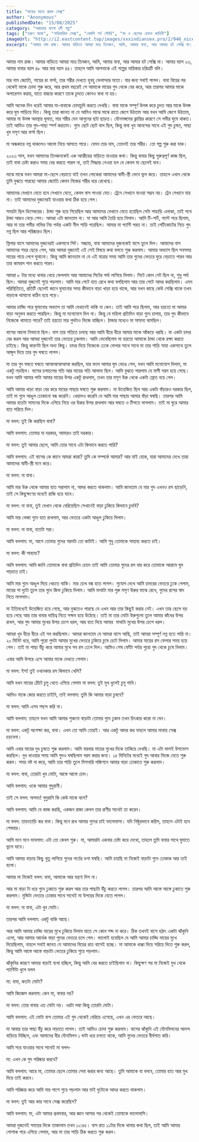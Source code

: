 ```yaml
---
title: "মায়ের সাথে প্রথম সেক্স​"
author: "Anonymous"
publishedDate: "15/08/2025"
category: "অজাচার বাংলা চটি গল্প"
tags: ["তরুণ বয়স্ক", "পারিবারিক সেক্স", "বেঙ্গলি পর্ন স্টোরি", "মা ও ছেলের চোদন কাহিনী"]
imageUrl: "http://i2.eastcontent.top/images/xxxindiansex.pro/2/946_nice_doggystyle.jpg"
excerpt: "আমার নাম রাজ। আমার বাড়িতে আমরা মাত্র তিনজন, আমি, আমার বাবা, আর আমার হট সেক্সি মা। আমার বয়স ২৩, আমার বাবার বয়স ৪৮ আর মার বয়স ৪৪। তাহলে আমি আপনাকে এই গল্পের নায়িকার চরিত্রটি বলি।   মার নাম জ্যোতি, গায..."
---
```


আমার নাম রাজ। আমার বাড়িতে আমরা মাত্র তিনজন, আমি, আমার বাবা, আর আমার হট সেক্সি মা। আমার বয়স ২৩, আমার বাবার বয়স ৪৮ আর মার বয়স ৪৪। তাহলে আমি আপনাকে এই গল্পের নায়িকার চরিত্রটি বলি।


মার নাম জ্যোতি, গায়ের রং ফর্সা, তার শরীর দেখতে হুবহু ভেলাম্মার মতো। যার জন্য সবাই পাগল। বাবা বিয়ের পর থেকেই মাকে চোদা শুরু করে, আর প্রথম বছরেই সে আমাকে মায়ের গুদ থেকে বের করে, আর তারপর আমার মাকে অপারেশন করায়, যাতে বাচ্চার কারণে তাকে চুদতে কোনও বাধা না হয়।


আমি অনেক দিন ধরেই আমার মা-বাবাকে চোদাচুদি করতে দেখছি। বাবা মাকে সম্পূর্ণ উলঙ্গ করে চুদত আর মাকে উলঙ্গ করে ঘুম পাড়িয়ে দিত। কিন্তু তারা জানত না যে আমিও মাঝে মাঝে রাতে জেগে উঠতাম আর যখন আমি জেগে উঠতাম, আমার মা উলঙ্গ অবস্থায় ঘুমাত, মার শরীর যেন আগুনের ছটা ছাড়ত। যৌনসঙ্গমের ক্লান্তির কারণে সে গভীর ঘুমে থাকত। তাই আমিও তার গুদ-পাছা স্পর্শ করতাম। গুদে ছোট ছোট বাল ছিল, কিন্তু বাবা খুব আনন্দের সাথে এই গুদ চুষত, পাছা খুব মসৃণ আর ফর্সা ছিল।


মা অন্ধকারে নগ্ন থাকলেও আলো নিয়ে আসতে পারে। যেমন তার নাম, তেমনই তার শরীর। তো গল্প শুরু করা যাক।


২০২৩ সাল, যখন আমাদের তিনজনকেই এক আত্মীয়ের বাড়িতে যাওয়ার কথা। কিন্তু বাবার কিছু গুরুত্বপূর্ণ কাজ ছিল, তাই বাবা চেষ্টা করাও সময় বের করতে পারল না, তাই সিদ্ধান্ত নেওয়া হল যে কেবল মা ছেলেই যাব।


মাঝে মাঝে যখন আমরা মা-ছেলে বেড়াতে যাই তখন লোকেরা আমাদের স্বামী-স্ত্রী ভেবে ভুল করে। তাহলে এখান থেকে তুমি বুঝতে পারছো আমার জ্যোতি কেমন নিজের শরীর ধরে রেখেছে।


আমাদের যেখানে যেতে হবে সেখানে যেতে, কেবল বাস পাওয়া যেত। ট্রেনে সেখানে যাওয়া সম্ভব নয়। ট্রেন সেখানে যায় না। তাই আমাদের দুজনেরই যাওয়ার কথা ঠিক হয়ে গেল।


সময়টা ছিল ডিসেম্বরের। ঠান্ডা শুরু হয়ে গিয়েছিল আর আমাদের যেখানে যেতে হয়েছিল সেটা পাহাড়ি এলাকা, তাই পথে ঠান্ডা আরও বেড়ে গেল। আমরা এটা জানতাম না। মা আর আমি তৈরি হয়ে নিলাম। আমি টি-শার্ট, প্যান্ট পরে ছিলাম, আর মা তার গভীর নাভির নিচ পর্যন্ত একটা নীল শাড়ি পরেছিল। আমার মা প্যান্টি পরত না। তাই পেটিকোটের নিচে গুদ নগ্ন ছিল আর পরিষ্কারও ছিল।


স্লিপার বাসে আমাদের দুজনেরই একসাথে সিট। সন্ধ্যায়, বাবা আমাদের দুজনকেই বাসে তুলে দিল। আমাদের বাস আমাদের শহর ছেড়ে গেল, আর আমরা দুজনেই এই সেই বিষয়ে কথা বলতে শুরু করলাম। আমার অভ্যাস ছিল সবসময় মায়ের গায়ে লেগে ঘুমানো। কিন্তু আমি জানতাম না যে এই যাত্রার সময় আমি তার গুদের ভেতরে ঘুরে বেড়াতে পারব আর তার কামরস পান করতে পারব।


আমরা ৮ টার মধ্যে খাবার খেয়ে ফেললাম আর আমাদের সিটের পর্দা লাগিয়ে দিলাম। সিটে কোন গেট ছিল না, শুধু পর্দা ছিল। আমরা দুজনেই শুয়ে পড়লাম। আমি মার পেটে হাত রেখে কথা বলছিলাম আর তার পেটে আদর করছিলাম। এমন পরিস্থিতিতে, প্রতিটি ছেলেই জানে ঘুমানোর সময় কীভাবে বাড়া খাড়া হয়ে থাকে, আর যখন কাছে কেউ সেক্সি থাকে তখন বাড়াকে থামানো কঠিন হয়ে পড়ে।


আমার চাড্ডি পরে ঘুমানোর অভ্যাস তা আমি যেখানেই থাকি না কেন। তাই আমি পরে ছিলাম, আর হয়তো মা আমার বাড়া অনুভব করতে পারছিল। কিন্তু মা মনোযোগ দিল না। কিন্তু যে মহিলা প্রতিদিন বাড়া গুদে চালায়, তার গুদ কীভাবে নিজেকে থামাতে পারে? তাই হয়তো মার গুদটাও ভিজে যাচ্ছিল। ঠান্ডার মধ্যেও মা সামান্য ঘামছিল।


বাসের আলো নিভানো ছিল। বাস তার গতিতে চলছে আর আমি ধীরে ধীরে আমার মাকে আঁকড়ে ধরছি। মা একটা চাদর বের করল আর আমরা দুজনেই তার ভেতরে ঢুকলাম। আমি ভেবেছিলাম মা হয়তো আমাকে ঠান্ডা থেকে রক্ষা করতে চাইছে। কিন্তু কারণটা ছিল অন্য কিছু। চাদর দিয়ে নিজেকে ঢেকে ফেলার সাথে সাথে মা তার শাড়ি সায়া একসাথে তুলে আঙ্গুল দিয়ে তার গুদ ঘষতে লাগল।


মা তার গুদ ঘষতে ঘষতে আআআআআআ করছিল, যার ফলে আমার ঘুম ভেঙে গেল, যখন আমি মনোযোগ দিলাম, মা একটু নড়ছিল। বাসের চলাচলের গতি আর মায়ের গতি আলাদা ছিল। আমি বুঝতে পারলাম যে মাগী গরম হয়ে গেছে। যখন আমি আমার পাটা আমার মায়ের উপর একটু রাখলাম, তখন তার মসৃণ উরু থেকে একটা স্রোত বয়ে গেল।


আমি আমার খাড়া বাড়া বের করে মায়ের পাছায় ঘষতে শুরু করলাম। মা উত্তেজিত ছিল আর একটা বাঁড়ারও দরকার ছিল, তাই মা গুদে আঙুল ঢোকানো বন্ধ করেনি। খেয়ালও করেনি যে আমি মার পাছায় আমার বাঁড়া ঘষছি। তারপর আমি আমার হাতটা সামনের দিকে এগিয়ে নিয়ে ওর উরুর উপর রাখলাম আর ঘষতে ও টিপতে লাগলাম। তাই মা ঘুরে আমার হাত সরিয়ে দিল।


মা বলল: তুই কি করছিস বাবা?


আমি বললাম: তোমার যা দরকার, আমারও তাই দরকার।


মা বলল: তুই আমার ছেলে, আমি তোর সাথে এটা কিভাবে করতে পারি?


আমি বললাম: এই বাসের কে জানে আমরা কারা? তুমি কে সম্পর্কে আমার? আর যাই হোক, যারা আমাদের দেখে তারা আমাদের স্বামী-স্ত্রী মনে করে।


মা বলল: না বাবা।


আমি মার উরু থেকে আমার হাত সরালাম না, আদর করতে থাকলাম। আমি জানতাম যে মার গুদ এখনও রস ছাড়েনি, তাই সে কিছুক্ষণের মধ্যেই রাজি হয়ে যাবে।


মা বলল: না বাবা, তুই যেখান থেকে বেরিয়েছিস সেখানেই বাড়া ঢুকিয়ে কিভাবে চুদবি?


আমি মার ভেজা গুদে হাত রাখলাম, আর ভেতরে একটা আঙুল ঢুকিয়ে দিলাম।


মা বলল: না বাবা, হাতটা সরা।


আমি বললাম: মা, আগে তোমার গুদের গরমটা তো কাটাই। আমি শুধু তোমাকে সাহায্য করতে চাই।


মা বলল: কী সাহায্য?


আমি বললাম: আমি জানি তোমাকে বাবা প্রতিদিন চোদে তাই আমি তোমার গুদের রস বার করে তোমাকে আরামে ঘুম পাড়াতে চাই।


আমি মার গুদে আঙুল দিয়ে খেচতে থাকি। মার চোখ বন্ধ হতে লাগল। সুযোগ দেখে আমি চাদরের ভেতরে ঢুকে গেলাম, মায়ের পা দুটো তুলে তার গুদে জিভ ঢুকিয়ে দিলাম। আমি মাথাটা মার পুরু মসৃণ উরুর মাঝে রেখে, গুদের রসের স্বাদ নিতে লাগলাম।


মা ইতিমধ্যেই উত্তেজিত হয়ে গেছে, আর বুঝতেও পারছে যে এখন আর তার কিছুই করার নেই। এখন তার ছেলে বড় হয়ে গেছে আর তার বাবার দায়িত্ব নিতে সক্ষম হয়ে উঠেছে। তাই মা তার মোটা উরুগুলো তুলে আমার কাঁধের উপর রাখল, আর গুদ আমার মুখের উপর চেপে ধরল, আর হাত দিয়ে আমার  মাথাটা মুখের উপর চেপে ধরল।


আমরা খুব ধীরে ধীরে এই সব করছিলাম। আমরা জানতাম যে আমরা বাসে আছি, তাই আমরা সম্পূর্ণ নগ্ন হতে পারি না। ২০ মিনিট ধরে, আমি পুরো গুদটা আমার মুখের ভেতরে ঢুকিয়ে চুষে চেটে দিলাম। আমার মায়ের রস ফেলার সময় হয়ে গেল। তাই মা পাছা উঁচু করে আমার মুখে সব রস ঢেলে দিল। আমিও শেষ ফোঁটা পর্যন্ত পুরো গুদ থেকে চুষে নিলাম।


এবার আমি উপরে এসে আমার মাকে দেখতে পেলাম।


মা বলল: ইস! তুই ওখানকার রস কিভাবে খেলি?


আমি যখন মায়ের ঠোঁটে চুমু খেতে এগিয়ে গেলাম মা বলল: তুই মুখ ধুলেই চুমু পাবি।


আমিও মাকে জোর করতে চাইনি, তাই বললাম: তুমি কি আমার বাড়া চুষবে?


মা বলল: আমি এসব পছন্দ করি না।


আমি বললাম: তাহলে যখন আমি আমার শুকনো বাড়াটা তোমার গুদে ঢুকাব তখন চিৎকার করো না যেন।


মা বলল: একটু অপেক্ষা কর, বাবা। এখন তো আমি তোরই। আর একটু আদর কর নাহলে আমার মাথায় সেক্স চড়বেনা।


আমি এবার মায়ের দুধ চুষতে শুরু করলাম। আমি বারবার মায়ের মুখের দিকে তাকিয়ে দেখছি। মা এটা ভালই উপভোগ করছিল। দুধ খাওয়ার সময় আমি গুদও ঘষছিলাম গরম করার জন্য। ১৫ মিনিটের মধ্যেই গুদ আবার ভিজে যেতে শুরু করল। সময় নষ্ট না করে, আমি তার শাড়ি তুলে মিশনারি পজিশনে আমার বাড়া ঢোকাতে শুরু করলাম।


মা বলল: বাবা, তোরটা খুব মোটা, আস্তে আস্তে চোদ।


আমি বললাম: ওকে আমার গুদুরানী।


তাই সে বলল: অসভ্য! গুদুরানি কি কেউ মাকে বলে?


আমি বললাম: আমি যে কাজ করছি, একজন রাজা কেবল তার রাণীর সাথেই তা করেন।


মা বলল: তাড়াতাড়ি কর বাবা। কিন্তু মনে রাখ আমার গুদের চাই ভালোবাসা। যদি নিষ্ঠুরভাবে করিস, তাহলে এটাই হবে শেষবার।


আমি মনে মনে ভাবলাম: এটা তো কেবল শুরু। মা, আমারটা একবার চেষ্টা করে দেখো, তাহলে তুমি বাবার সাথে ঘুমাতে ভুলে যাবে।


আমি আমার বাড়ায় কিছু থুতু লাগিয়ে গুদের গর্তের ডগা ঘষছি। আমি চায়ছি মা নিজেই বাড়াটা গুদে ঢোকাক আর তাই হলো।


আমার মা নিজেই বলল: বাবা, আমাকে আর যন্ত্রণা দিস না।


আর মা বাড়া টা ধরে গুদে ঢুকাতে শুরু করল আর তার পাছাটা উঁচু করতে লাগল। তারপর আমি আস্তে আস্তে ঢুকাতে শুরু করলাম। মুন্ডিটা ভেতরে ঢোকার সাথে সাথেই মা উপরের দিকে যেতে লাগল।


মা বলল: না বাবা, এটা খুব মোটা।


তারপর আমি বললাম: একটু বাকি আছে।


আর আমি আমার চাড্ডি মায়ের মুখে ঢুকিয়ে দিলাম যাতে সে কোন শব্দ না করে। ঠিক তখনই বাসে হঠাৎ একটা ঝাঁকুনি এলো, আর আমার আর্ধেক বাড়া গুদের ভেতরে চলে গেল। ভালোই হয়েছিল যে আমি আমার চাড্ডি মায়ের মুখে দিয়েছিলাম, নাহলে সবাই জানত যে আমাদের বিয়ের রাত বাসেই হচ্ছে। মা আমাকে ধাক্কা দিয়ে সরিয়ে দিতে শুরু করল, কিন্তু আমি আস্তে আস্তে বাড়াটা ভেতরে ঢুকিয়ে শুয়ে পড়লাম।


ঝাঁকুনির কারণে আমার বাড়াই ব্যথা হচ্ছিল, কিন্তু আমি বের করতে চাইছিলাম না। কিছুক্ষণ পর মা নিজেই মুখ থেকে প্যান্টিটা খুলে বলল


মা: বাবা, কতটা মোটা?


আমি জিজ্ঞেস করলাম: কেন মা, বাবার নয়?


মা বলল: তোর বাবার এত মোটা নয়। ওরটা লম্বা কিন্তু তোরটা মোটা।


আমি বললাম: এই মোটা বাশ তোমার এই গুদ থেকেই বেরিয়ে এসেছে, এখন এর ভেতরে আছে।


মা আবার তার পাছা উঁচু করে নাড়াতে লাগল। তাই আমিও চোদা শুরু করলাম। বাসের ঝাঁকুনি এই যৌনমিলনের আনন্দ বাড়িয়ে দিচ্ছিল, এবং আমাদের ধীর যৌনমিলন ১ ঘন্টা ধরে চলতে থাকে, আমি গুদের ভেতরে বীর্যপাত করি।


আমি সরে যাওয়ার সাথে সাথেই মা বলল-


মা: এখন কে গুদ পরিষ্কার করবে?


আমি বললাম: আরে মা, তোমার ছেলে তোমার সেবা করার জন্য আছে। তুমি আমাকে যা বলবে, তোমার হাত আর মুখ দিয়ে তাই করবে।


আমি পরিষ্কার করে আমি মার পাশে শুয়ে পড়লাম আর মাই দুটোকে আদর করতে থাকলাম।


মা বলল: তুই আর কার সাথে সেক্স করেছিস?


আমি বললাম: মা, এটা আমার প্রথমবার, আর জ্ঞান আসার পর থেকেই তোমাকে ভালোবাসি।


আমরা দুজনেই সময়ের দিকে তাকালাম তখন ১০:৪৫। বাস রাত ১১টার দিকে থামার কথা ছিল, তাই আমি আমার পোশাক পরে এগিয়ে গেলাম, আর মা তার শাড়ি ঠিক করতে শুরু করল।
